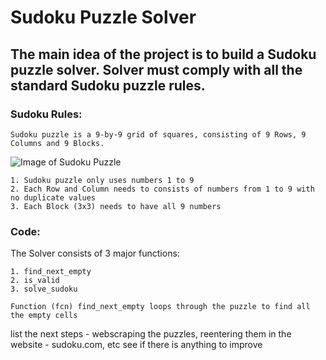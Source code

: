# Sudoku Puzzle Solver

## The main idea of the project is to build a Sudoku puzzle solver. Solver must comply with all the standard Sudoku puzzle rules.

### Sudoku Rules: 

    Sudoku puzzle is a 9-by-9 grid of squares, consisting of 9 Rows, 9 Columns and 9 Blocks.

![Image of Sudoku Puzzle](https://www.learn-sudoku.com/images/nine_each_filled.gif)

    1. Sudoku puzzle only uses numbers 1 to 9
    2. Each Row and Column needs to consists of numbers from 1 to 9 with no duplicate values
    3. Each Block (3x3) needs to have all 9 numbers

### Code:

The Solver consists of 3 major functions: 

    1. find_next_empty
    2. is_valid
    3. solve_sudoku

    Function (fcn) find_next_empty loops through the puzzle to find all the empty cells



  list the next steps
    - webscraping the puzzles, reentering them in the website
    - sudoku.com, etc
  see if there is anything to improve

